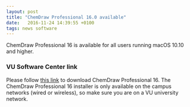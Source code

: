 ```yaml
---
layout: post
title: "ChemDraw Professional 16.0 available"
date:   2016-11-24 14:39:55 +0100
tags: news software
---
```


ChemDraw Professional 16 is available for all users running macOS 10.10 and higher.

### VU Software Center link

Please follow [this link](munki://detail-ChemBioDrawUltra16) to download ChemDraw Professional 16. The ChemDraw Professional 16 installer is only available on the campus networks (wired or wireless), so make sure you are on a VU university network.
